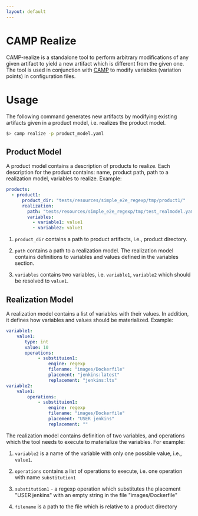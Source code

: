```yaml
---
layout: default
---
```


# CAMP Realize

CAMP-realize is a standalone tool to perform arbitrary modifications
of any given artifact to yield a new artifact which is different from
the given one. The tool is used in conjunction with
[CAMP](https://github.com/STAMP-project/camp) to modify variables
(variation points) in configuration files.

# Usage

The following command generates new artifacts by modifying existing
artifacts given in a product model, i.e. realizes the product model.

```bash
$> camp realize -p product_model.yaml
```

## Product Model

A product model contains a description of products to realize. Each
description for the product contains: name, product path, path to a
realization model, variables to realize. Example:

```yaml
products:
  - product1:
      product_dir: "tests/resources/simple_e2e_regexp/tmp/product1/"
      realization:
        path: "tests/resources/simple_e2e_regexp/tmp/test_realmodel.yaml"
        variables:
          - variable1: value1
          - variable2: value1
```

1. `product_dir` contains a path to product artifacts, i.e., product
   directory.

2. `path` contains a path to a realization model. The realization
   model contains definitions to variables and values defined in the
   variables section.

3. `variables` contains two variables, i.e. `variable1`, `variable2`
   which should be resolved to `value1`.


## Realization Model

A realization model contains a list of variables with their values. In
addition, it defines how variables and values should be
materialized. Example:

```yaml
variable1:
    value1:
       type: int
       value: 10
       operations:
            - substituion1:
                engine: regexp
                filename: "images/Dockerfile"
                placement: "jenkins:latest"
                replacement: "jenkins:lts"
variable2:
    value1:
        operations:
            - substituion1:
                engine: regexp
                filename: "images/Dockerfile"
                placement: "USER jenkins"
                replacement: ""
```

The realization model contains definition of two variables, and
operations which the tool needs to execute to materialize the
variables. For example:

1. `variable2` is a name of the variable with only one possible value,
   i.e., `value1`.

2. `operations` contains a list of operations to execute, i.e. one
   operation with name `substitution1`

3. `substitution1` - a regexp operation which substitutes the
   placement "USER jenkins" with an empty string in the file
   "images/Dockerfile"

4. `filename` is a path to the file which is relative to a product
   directory
